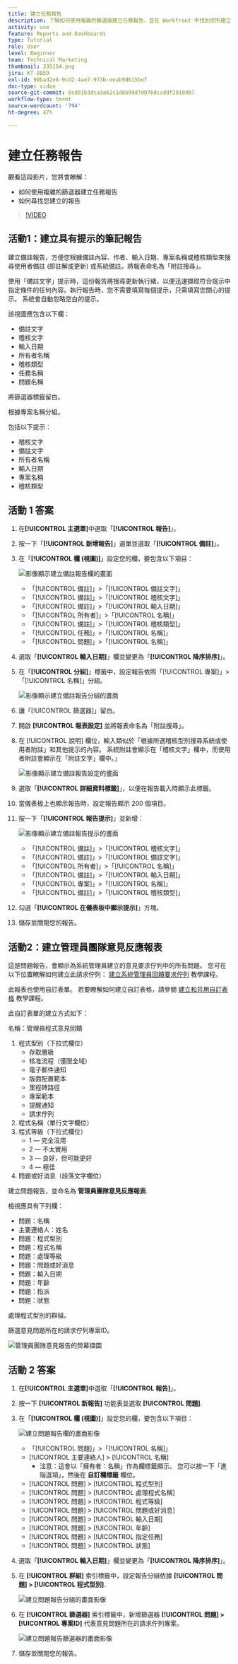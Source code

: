 ```yaml
---
title: 建立任務報告
description: 了解如何使用複雜的篩選器建立任務報告，並在 Workfront 中找到您所建立的報告。活動 - 建立帶有提示的筆記報告。
activity: use
feature: Reports and Dashboards
type: Tutorial
role: User
level: Beginner
team: Technical Marketing
thumbnail: 335154.png
jira: KT-8859
exl-id: 90bad2e8-9cd2-4ae7-973b-eeab9d615bef
doc-type: video
source-git-commit: 8cd01b3dca3a62c1d8699d7d076dccddf2010907
workflow-type: tm+mt
source-wordcount: '794'
ht-degree: 47%

---
```


# 建立任務報告

觀看這段影片，您將會瞭解：

* 如何使用複雜的篩選器建立任務報告
* 如何尋找您建立的報告

>[!VIDEO](https://video.tv.adobe.com/v/335154/?quality=12&learn=on)

## 活動1：建立具有提示的筆記報告

建立備註報告，方便您根據備註內容、作者、輸入日期、專案名稱或稽核類型來搜尋使用者備註 (即註解或更新) 或系統備註。將報表命名為「附註搜尋」。

使用「備註文字」提示時，這份報告將搜尋更新執行緒，以便迅速擷取符合提示中指定條件的任何內容。執行報告時，您不需要填寫每個提示，只需填寫您關心的提示。 系統會自動忽略空白的提示。

該視圖應包含以下欄：

* 備註文字
* 稽核文字
* 輸入日期
* 所有者名稱
* 稽核類型
* 任務名稱
* 問題名稱

將篩選器標籤留白。

根據專案名稱分組。

包括以下提示：

* 稽核文字
* 備註文字
* 所有者名稱
* 輸入日期
* 專案名稱
* 稽核類型

## 活動 1 答案

1. 在&#x200B;**[!UICONTROL 主選單]**&#x200B;中選取「**[!UICONTROL 報告]**」。
1. 按一下「**[!UICONTROL 新增報告]**」選單並選取「**[!UICONTROL 備註]**」。
1. 在「**[!UICONTROL 欄 (視圖)]**」設定您的欄，要包含以下項目：

   ![影像顯示建立備註報告欄的畫面](assets/note-report-columns.png)

   * 「[!UICONTROL 備註]」>「[!UICONTROL 備註文字]」
   * 「[!UICONTROL 備註]」>「[!UICONTROL 稽核文字]」
   * 「[!UICONTROL 備註]」>「[!UICONTROL 輸入日期]」
   * 「[!UICONTROL 所有者]」>「[!UICONTROL 名稱]」
   * 「[!UICONTROL 備註]」>「[!UICONTROL 稽核類型]」
   * 「[!UICONTROL 任務]」>「[!UICONTROL 名稱]」
   * 「[!UICONTROL 問題]」>「[!UICONTROL 名稱]」

1. 選取「**[!UICONTROL 輸入日期]**」欄並變更為「**[!UICONTROL 降序排序]**」。
1. 在「**[!UICONTROL 分組]**」標籤中，設定報告依照「[!UICONTROL 專案]」>「[!UICONTROL 名稱]」分組。

   ![影像顯示建立備註報告分組的畫面](assets/note-report-groupings.png)

1. 讓「[!UICONTROL 篩選器]」留白。
1. 開啟 **[!UICONTROL 報表設定]** 並將報表命名為「附註搜尋」。
1. 在 [!UICONTROL 說明] 欄位，輸入類似於「根據所選稽核型別搜尋系統或使用者附註」和其他提示的內容。 系統附註會顯示在「稽核文字」欄中，而使用者附註會顯示在「附註文字」欄中。」

   ![影像顯示建立備註報告設定的畫面](assets/note-report-report-options.png)

1. 選取「**[!UICONTROL 詳細資料標籤]**」，以便在報告載入時顯示此標籤。
1. 當儀表板上也顯示報告時，設定報告顯示 200 個項目。
1. 按一下「**[!UICONTROL 報告提示]**」並新增：

   ![影像顯示建立備註報告提示的畫面](assets/note-report-report-prompts.png)

   * 「[!UICONTROL 備註]」>「[!UICONTROL 稽核文字]」
   * 「[!UICONTROL 備註]」>「[!UICONTROL 備註文字]」
   * 「[!UICONTROL 所有者]」>「[!UICONTROL 名稱]」
   * 「[!UICONTROL 備註]」>「[!UICONTROL 輸入日期]」
   * 「[!UICONTROL 專案]」>「[!UICONTROL 名稱]」
   * 「[!UICONTROL 備註]」>「[!UICONTROL 稽核類型]」

1. 勾選「**[!UICONTROL 在儀表板中顯示提示]**」方塊。
1. 儲存並關閉您的報告。

## 活動2：建立管理員團隊意見反應報表

這是問題報告，會顯示為系統管理員建立的意見要求佇列中的所有問題。 您可在以下位置瞭解如何建立此請求佇列： [建立系統管理員回饋要求佇列](https://experienceleague.adobe.com/docs/workfront-learn/tutorials-workfront/manage-work/request-queues/create-a-system-admin-feedback-request-queue.html) 教學課程。

此報表也使用自訂表單。 若要瞭解如何建立自訂表格，請參閱 [建立和共用自訂表格](https://experienceleague.adobe.com/docs/workfront-learn/tutorials-workfront/custom-data/custom-forms/custom-forms-creating-and-sharing-a-custom-form.html) 教學課程。

此自訂表單的建立方式如下：

名稱：管理員程式意見回饋

1. 程式型別（下拉式欄位）
   * 存取層級
   * 核准流程（僅限全域）
   * 電子郵件通知
   * 版面配置範本
   * 里程碑路徑
   * 專案範本
   * 提醒通知
   * 請求佇列
1. 程式名稱（單行文字欄位）
1. 程式等級（下拉式欄位）
   * 1 — 完全沒用
   * 2 — 不太實用
   * 3 — 良好，但可能更好
   * 4 — 極佳
1. 問題或好消息（段落文字欄位）

建立問題報告，並命名為 **管理員團隊意見反應報表**.

檢視應具有下列欄：

* 問題：名稱
* 主要連絡人：姓名
* 問題：程式型別
* 問題：程式名稱
* 問題：處理等級
* 問題：問題或好消息
* 問題：輸入日期
* 問題：年齡
* 問題：指派
* 問題：狀態

處理程式型別的群組。

篩選意見問題所在的請求佇列專案ID。


![管理員團隊意見報告的熒幕擷圖](assets/create-a-system-admin-feedback-request-queue.png)



## 活動 2 答案

1. 在&#x200B;**[!UICONTROL 主選單]**&#x200B;中選取「**[!UICONTROL 報告]**」。
1. 按一下 **[!UICONTROL 新報告]** 功能表並選取 **[!UICONTROL 問題]**.
1. 在「**[!UICONTROL 欄 (視圖)]**」設定您的欄，要包含以下項目：

   ![建立問題報告欄的畫面影像](assets/task-report-activity-2-1.png)

   * 「[!UICONTROL 問題]」>「[!UICONTROL 名稱]」
   * [!UICONTROL 主要連絡人] > [!UICONTROL 名稱]
      * 注意：這會以「擁有者：名稱」作為欄標籤顯示。 您可以按一下「進階選項」，然後在 **自訂欄標籤** 欄位。
   * [!UICONTROL 問題] > [!UICONTROL 程式型別]
   * [!UICONTROL 問題] > [!UICONTROL 處理程式名稱]
   * [!UICONTROL 問題] > [!UICONTROL 程式等級]
   * [!UICONTROL 問題] > [!UICONTROL 問題或好消息]
   * [!UICONTROL 問題] > [!UICONTROL 輸入日期]
   * [!UICONTROL 問題] > [!UICONTROL 年齡]
   * [!UICONTROL 問題] > [!UICONTROL 指定任務]
   * [!UICONTROL 問題] > [!UICONTROL 狀態]

1. 選取「**[!UICONTROL 輸入日期]**」欄並變更為「**[!UICONTROL 降序排序]**」。
1. 在 **[!UICONTROL 群組]** 索引標籤中，設定報告分組依據 **[!UICONTROL 問題] > [!UICONTROL 程式型別]**.

   ![建立問題報告分組的畫面影像](assets/task-report-activity-2-2.png)

1. 在 **[!UICONTROL 篩選器]** 索引標籤中，新增篩選器 **[!UICONTROL 問題] > [!UICONTROL 專案ID]** 代表意見問題所在的請求佇列專案。

   ![建立問題報告篩選器的畫面影像](assets/task-report-activity-2-3.png)

1. 儲存並關閉您的報告。
